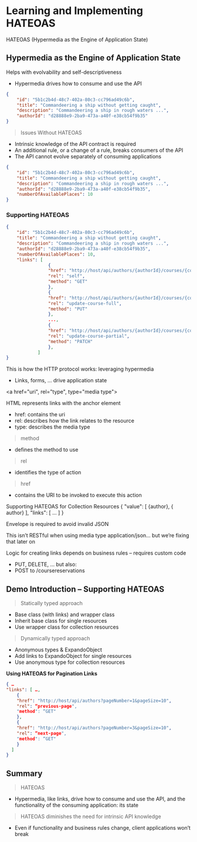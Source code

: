 # Learning and Implementing HATEOAS

HATEOAS (Hypermedia as the Engine of Application State)

## Hypermedia as the Engine of Application State

Helps with evolvability and self-descriptiveness
- Hypermedia drives how to consume and use the API

```json
{ 
    "id": "5b1c2b4d-48c7-402a-80c3-cc796ad49c6b",
    "title": "Commandeering a ship without getting caught",
    "description": "Commandeering a ship in rough waters ...",
    "authorId": "d28888e9-2ba9-473a-a40f-e38cb54f9b35"
}
```

> Issues Without HATEOAS

- Intrinsic knowledge of the API contract is required 
- An additional rule, or a change of a rule, breaks consumers of the API
- The API cannot evolve separately of consuming applications

```json
{ 
    "id": "5b1c2b4d-48c7-402a-80c3-cc796ad49c6b",
    "title": "Commandeering a ship without getting caught",
    "description": "Commandeering a ship in rough waters ...",
    "authorId": "d28888e9-2ba9-473a-a40f-e38cb54f9b35",
    "numberOfAvailablePlaces": 10
}
```

### Supporting HATEOAS

```json
{ 
    "id": "5b1c2b4d-48c7-402a-80c3-cc796ad49c6b",
    "title": "Commandeering a ship without getting caught",
    "description": "Commandeering a ship in rough waters ...",
    "authorId": "d28888e9-2ba9-473a-a40f-e38cb54f9b35",
    "numberOfAvailablePlaces": 10,
    "links": [
                {
                "href": "http://host/api/authors/{authorId}/courses/{courseId}",
                "rel": "self",
                "method": "GET"
                },
                {
                "href": "http://host/api/authors/{authorId}/courses/{courseId}",
                "rel": "update-course-full",
                "method": "PUT"
                },
                ...,
                {
                "href": "http://host/api/authors/{authorId}/courses/{courseId}",
                "rel": "update-course-partial",
                "method": "PATCH"
                },
            ]
}
```

This is how the HTTP protocol works: leveraging hypermedia
- Links, forms, … drive application state

<a href="uri", rel="type", type="media type">

HTML represents links with the anchor element
- href: contains the uri
- rel: describes how the link relates to the resource
- type: describes the media type

> method 
- defines the method to use
> rel 
- identifies the type of action 
> href 
- contains the URI to be invoked to execute this action

Supporting HATEOAS for Collection Resources
    { 
    "value": [ {author}, { author} ],
    "links": [ … ]
    }

Envelope is required to avoid invalid JSON

This isn’t RESTful when using media type application/json… but we’re fixing that later on

Logic for creating links depends on business rules – requires custom code
- PUT, DELETE, … but also:
- POST to /coursereservations

## Demo Introduction – Supporting HATEOAS

> Statically typed approach

- Base class (with links) and wrapper class
- Inherit base class for single resources
- Use wrapper class for collection resources
  
> Dynamically typed approach

- Anonymous types & ExpandoObject
- Add links to ExpandoObject for single resources
- Use anonymous type for collection resources

**Using HATEOAS for Pagination Links**

```json
{ …
"links": [ …,
    {
    "href": "http://host/api/authors?pageNumber=1&pageSize=10",
    "rel": “previous-page",
    "method": “GET"
    }, 
    {
    "href": "http://host/api/authors?pageNumber=3&pageSize=10",
    "rel": “next-page",
    "method": “GET"
    }
  ]
}

```

## Summary

> HATEOAS
- Hypermedia, like links, drive how to consume and use the API, and the functionality of the consuming application: its state

> HATEOAS diminishes the need for intrinsic API knowledge
- Even if functionality and business rules change, client applications won’t break
